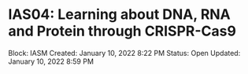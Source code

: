 # IAS04: Learning about DNA, RNA and Protein through CRISPR-Cas9

Block: IASM
Created: January 10, 2022 8:22 PM
Status: Open
Updated: January 10, 2022 8:59 PM